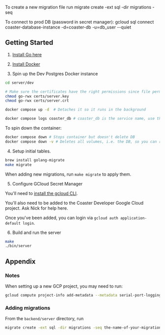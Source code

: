 To create a new migration file run
migrate create -ext sql -dir migrations -seq <name of your migration>

To connect to prod DB (password in secret manager):
gcloud sql connect coaster-database-instance -d=coaster-db -u=db_user --quiet

## Getting Started

1. [Install Go here](https://go.dev/doc/install)

2. [Install Docker](https://docs.docker.com/get-docker/)

3. Spin up the Dev Postgres Docker instance

```sh
cd server/dev

# Make sure the certificates have the right permissions since file permissions aren't stored by Git
chmod go-rwx certs/server.key
chmod go-rwx certs/server.crt

docker compose up -d  # Detaches it so it runs in the background

docker compose logs coaster_db # coaster_db is the service name, use this to view logs of a detached service.
```

To spin down the container:

```sh
docker compose down # Stops container but doesn't delete DB
docker compose down -v # Deletes all volumes, i.e. the DB, so you can recreate it
```

4. Setup initial tables.

```sh
brew install golang-migrate
make migrate
```

When adding new migrations, run `make migrate` to apply them.

5. Configure GCloud Secret Manager

You'll need to [install the gcloud CLI](https://cloud.google.com/sdk/docs/install).

You'll also need to be added to the Coaster Developer Google Cloud project. Ask Nick for help here.

Once you've been added, you can login via `gcloud auth application-default login`.

6. Build and run the server

```sh
make
./bin/server
```

## Appendix

### Notes

When setting up a new GCP project, you may need to run:

```sh
gcloud compute project-info add-metadata --metadata serial-port-logging-enable=true
```

### Adding migrations

From the `backend/server` directory, run

```sh
migrate create -ext sql -dir migrations -seq the-name-of-your-migration
```
